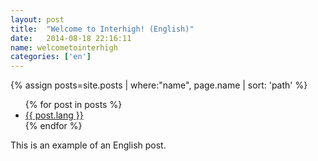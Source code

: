```yaml
---
layout: post
title:  "Welcome to Interhigh! (English)"
date:   2014-08-18 22:16:11
name: welcometointerhigh
categories: ['en']
---
```

{% assign posts=site.posts | where:"name", page.name | sort: 'path' %}
<ul>
{% for post in posts %}
    <li class="lang">
        <a href="{{ post.url }}" class="{{ post.lang }}">{{ post.lang }}</a>
    </li>
{% endfor %}
</ul>

[translate]: #start
This is an example of an English post.

[translate]: #end

